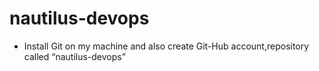 # nautilus-devops

- Install Git on my machine and also create Git-Hub account,repository
called “nautilus-devops”